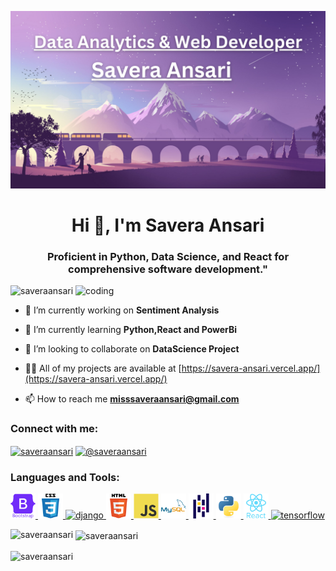 ![logo](https://github.com/SaveraAnsari/SaveraAnsari/blob/main/1.png)


<h1 align="center">Hi 👋, I'm Savera Ansari</h1>
<h3 align="center">Proficient in Python, Data Science, and React for comprehensive software development."</h3>
<img align="right" alt ="coding" width="400" src="https://thumbs.dreamstime.com/b/muslim-girl-gamer-streamer-hijab-headset-sits-computer-abstract-lava-lamp-backdrop-cartoon-anime-style-271006297.jpg">

<p align="left"> <img src="https://komarev.com/ghpvc/?username=saveraansari&label=Profile%20views&color=0e75b6&style=flat" alt="saveraansari" /> </p>

- 🔭 I’m currently working on **Sentiment Analysis**

- 🌱 I’m currently learning **Python,React and PowerBi**

- 👯 I’m looking to collaborate on **DataScience Project**

- 👨‍💻 All of my projects are available at [https://savera-ansari.vercel.app/](https://savera-ansari.vercel.app/)

- 📫 How to reach me **misssaveraansari@gmail.com**

<h3 align="left">Connect with me:</h3>
<p align="left">
<a href="https://linkedin.com/in/saveraansari" target="blank"><img align="center" src="https://raw.githubusercontent.com/rahuldkjain/github-profile-readme-generator/master/src/images/icons/Social/linked-in-alt.svg" alt="saveraansari" height="30" width="40" /></a>
<a href="https://medium.com/@saveraansari" target="blank"><img align="center" src="https://raw.githubusercontent.com/rahuldkjain/github-profile-readme-generator/master/src/images/icons/Social/medium.svg" alt="@saveraansari" height="30" width="40" /></a>
</p>

<h3 align="left">Languages and Tools:</h3>
<p align="left"> <a href="https://getbootstrap.com" target="_blank" rel="noreferrer"> <img src="https://raw.githubusercontent.com/devicons/devicon/master/icons/bootstrap/bootstrap-plain-wordmark.svg" alt="bootstrap" width="40" height="40"/> </a> <a href="https://www.w3schools.com/css/" target="_blank" rel="noreferrer"> <img src="https://raw.githubusercontent.com/devicons/devicon/master/icons/css3/css3-original-wordmark.svg" alt="css3" width="40" height="40"/> </a> <a href="https://www.djangoproject.com/" target="_blank" rel="noreferrer"> <img src="https://cdn.worldvectorlogo.com/logos/django.svg" alt="django" width="40" height="40"/> </a> <a href="https://www.w3.org/html/" target="_blank" rel="noreferrer"> <img src="https://raw.githubusercontent.com/devicons/devicon/master/icons/html5/html5-original-wordmark.svg" alt="html5" width="40" height="40"/> </a> <a href="https://developer.mozilla.org/en-US/docs/Web/JavaScript" target="_blank" rel="noreferrer"> <img src="https://raw.githubusercontent.com/devicons/devicon/master/icons/javascript/javascript-original.svg" alt="javascript" width="40" height="40"/> </a> <a href="https://www.mysql.com/" target="_blank" rel="noreferrer"> <img src="https://raw.githubusercontent.com/devicons/devicon/master/icons/mysql/mysql-original-wordmark.svg" alt="mysql" width="40" height="40"/> </a> <a href="https://pandas.pydata.org/" target="_blank" rel="noreferrer"> <img src="https://raw.githubusercontent.com/devicons/devicon/2ae2a900d2f041da66e950e4d48052658d850630/icons/pandas/pandas-original.svg" alt="pandas" width="40" height="40"/> </a> <a href="https://www.python.org" target="_blank" rel="noreferrer"> <img src="https://raw.githubusercontent.com/devicons/devicon/master/icons/python/python-original.svg" alt="python" width="40" height="40"/> </a> <a href="https://reactjs.org/" target="_blank" rel="noreferrer"> <img src="https://raw.githubusercontent.com/devicons/devicon/master/icons/react/react-original-wordmark.svg" alt="react" width="40" height="40"/> </a> <a href="https://www.tensorflow.org" target="_blank" rel="noreferrer"> <img src="https://www.vectorlogo.zone/logos/tensorflow/tensorflow-icon.svg" alt="tensorflow" width="40" height="40"/> </a> </p>

<p><img align="left" src="https://github-readme-stats.vercel.app/api/top-langs?username=saveraansari&show_icons=true&locale=en&layout=compact" alt="saveraansari" /></p>

<p>&nbsp;<img align="center" src="https://github-readme-stats.vercel.app/api?username=saveraansari&show_icons=true&locale=en" alt="saveraansari" /></p>

<p><img align="center" src="https://github-readme-streak-stats.herokuapp.com/?user=saveraansari&" alt="saveraansari" /></p>








